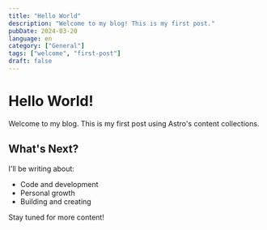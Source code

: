 ```yaml
---
title: "Hello World"
description: "Welcome to my blog! This is my first post."
pubDate: 2024-03-20
language: en
category: ["General"]
tags: ["welcome", "first-post"]
draft: false
---
```


# Hello World!

Welcome to my blog. This is my first post using Astro's content collections.

## What's Next?

I'll be writing about:

- Code and development
- Personal growth
- Building and creating

Stay tuned for more content!
